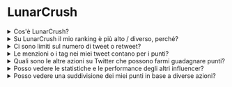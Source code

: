 # LunarCrush

<details>

<summary>Cos'è LunarCrush?</summary>

LunarCrush è una piattaforma che utilizza l'apprendimento automatico e l'analisi dei dati per fornire informazioni sui mercati delle criptovalute. Analizza l'attività sui social media e il sentiment degli utenti per offrire una visione completa delle diverse criptovalute. L'obiettivo della piattaforma è aiutare gli investitori a prendere decisioni informate attraverso metriche e analisi in tempo reale.

Utilizziamo LunarCrush come fornitore di dati in questa sfida.

Ulteriori informazioni su LunarCrush possono essere trovate [qui](https://lunarcrush.com/faq).

</details>

<details>

<summary>Su LunarCrush il mio ranking è più alto / diverso, perché?</summary>

Utilizziamo un sistema di punteggio interno per garantire opportunità più equilibrate per tutti i partecipanti.

</details>

<details>

<summary>Ci sono limiti sul numero di tweet o retweet?</summary>

No, basta evitare lo spam o l'uso di tag non pertinenti.

</details>

<details>

<summary>Le menzioni o i tag nei miei tweet contano per i punti?</summary>

Sì, in modo indiretto. Le menzioni possono aumentare la visibilità e una maggiore visibilità può migliorare il tuo ranking di influencer, il che a sua volta ti garantisce più punti. I tag sono fondamentali affinché i tuoi tweet vengano riconosciuti. Assicurati di utilizzare #XBorg, $XBG e #XBG.

</details>

<details>

<summary>Quali sono le altre azioni su Twitter che possono farmi guadagnare punti?</summary>

I like, i commenti, i retweet e l'aumento del numero di follower sono tutti fattori indiretti che possono migliorare il tuo ranking di influencer.

</details>

<details>

<summary>Posso vedere le statistiche e le performance degli altri influencer?</summary>

Visita la nostra classifica. <mark style="color:red;">\[LINK ALLA CLASSIFICA]</mark>\
Una visione più dettagliata e analitica può essere trovata [qui](https://lunarcrush.com/cryptocurrency-influencers?symbol=XBG\&metric=influencers\_influential).

</details>

<details>

<summary>Posso vedere una suddivisione dei miei punti in base a diverse azioni?</summary>

Guadagni punti in base al tuo coinvolgimento giornaliero su Twitter, misurato da LunarCrush. Poiché LunarCrush non divulga la sua metodologia di punteggio precisa, non siamo in grado di fornire ulteriori informazioni specifiche su questo aspetto.

</details>